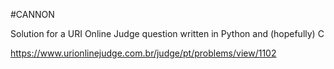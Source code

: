 #CANNON

Solution for a URI Online Judge question written in Python and (hopefully) C

https://www.urionlinejudge.com.br/judge/pt/problems/view/1102
